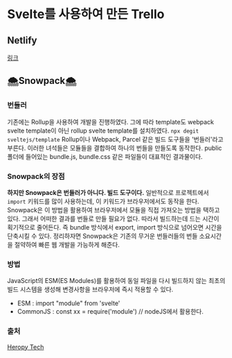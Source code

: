 # Svelte를 사용하여 만든 Trello

## Netlify
[링크](https://lawyerd-trello.netlify.app/)

## 🌨Snowpack🌨
### 번들러
기존에는 Rollup을 사용하여 개발을 진행하였다. 그에 따라 template도 webpack svelte template이 아닌 rollup svelte template를 설치하였다. `npx degit sveltejs/template` 
Rollup이나 Webpack, Parcel 같은 빌드 도구들을 '번들러'라고 부른다. 이러한 녀석들은 모듈들을 결합하여 하나의 번들을 만들도록 동작한다. public 폴더에 들어있는 bundle.js, bundle.css 같은 파일들이 대표적인 결과물이다. 

### Snowpack의 장점
**하지만 Snowpack은 번들러가 아니다. 빌드 도구이다.** 일반적으로 프로젝트에서 `import` 키워드를 많이 사용하는데, 이 키워드가 브라우저에서도 동작을 한다. Snowpack은 이 방법을 활용하여 브라우저에서 모듈을 직접 가져오는 방법을 택하고 있다. 그래서 어떠한 결과를 번들로 만들 필요가 없다. 따라서 빌드하는데 드는 시간이 획기적으로 줄어든다. 즉 bundle 방식에서 export, import 방식으로 넘어오면 시간을 단축시킬 수 있다. 정리하자면 Snowpack은 기존의 무거운 번들러들의 번들 소요시간을 절약하여 빠른 웹 개발을 가능하게 해준다. 

### 방법
JavaScript의 ESM(ES Modules)를 활용하여 동일 파일을 다시 빌드하지 않는 최초의 빌드 시스템을 생성해 변경사항을 브라우저에 즉시 적용할 수 있다. 
- ESM : import "module" from 'svelte'
- CommonJS : const xx = require('module') // nodeJS에서 활용한다. 

### 출처 
[Heropy Tech](https://heropy.blog/2020/10/31/snowpack/)
